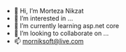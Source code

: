 - 👋 Hi, I’m Morteza Nikzat
- 👀 I’m interested in ...
- 🌱 I’m currently learning asp.net core
- 💞️ I’m looking to collaborate on ...
- 📫 morniksoft@live.com

<!---
mornik1354/mornik1354 is a ✨ special ✨ repository because its `README.md` (this file) appears on your GitHub profile.
You can click the Preview link to take a look at your changes.
--->
